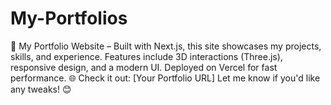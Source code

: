 # My-Portfolios
🚀 My Portfolio Website – Built with Next.js, this site showcases my projects, skills, and experience. Features include 3D interactions (Three.js), responsive design, and a modern UI. Deployed on Vercel for fast performance. 🌐 Check it out: [Your Portfolio URL]  Let me know if you'd like any tweaks! 😊
